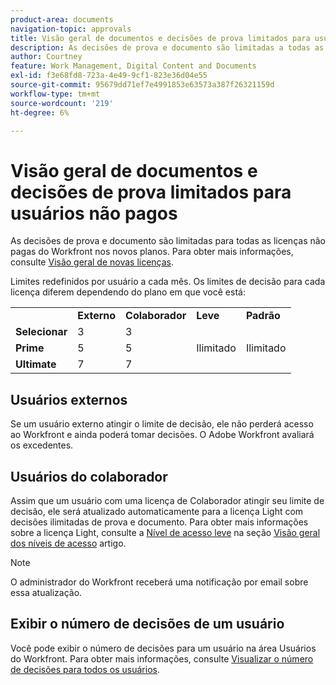```yaml
---
product-area: documents
navigation-topic: approvals
title: Visão geral de documentos e decisões de prova limitados para usuários não pagos 
description: As decisões de prova e documento são limitadas a todas as licenças não pagas do Workfront. Limites redefinidos por usuário a cada mês.
author: Courtney
feature: Work Management, Digital Content and Documents
exl-id: f3e68fd8-723a-4e49-9cf1-823e36d04e55
source-git-commit: 95679dd71ef7e4991853e63573a387f26321159d
workflow-type: tm+mt
source-wordcount: '219'
ht-degree: 6%

---
```


# Visão geral de documentos e decisões de prova limitados para usuários não pagos

As decisões de prova e documento são limitadas para todas as licenças não pagas do Workfront nos novos planos. Para obter mais informações, consulte [Visão geral de novas licenças](/help/quicksilver/administration-and-setup/add-users/how-access-levels-work/licenses-overview.md).

Limites redefinidos por usuário a cada mês. Os limites de decisão para cada licença diferem dependendo do plano em que você está:

<table>
  <tr>
   <td> 
   </td>
   <td><strong>Externo</strong> 
   </td>
   <td><strong>Colaborador</strong> 
   </td>
   <td><strong>Leve</strong> 
   </td>
   <td><strong>Padrão</strong> 
   </td>
  </tr>
  <tr>
   <td><strong>Selecionar</strong> 
   </td>
   <td>3 
   </td>
   <td>3 
   </td>
   <td rowspan="3" >Ilimitado 
   </td>
   <td rowspan="3" >Ilimitado 
   </td>
  </tr>
  <tr>
   <td><strong>Prime</strong> 
   </td>
   <td>5 
   </td>
   <td>5 
   </td>
  </tr>
  <tr>
   <td><strong>Ultimate</strong> 
   </td>
   <td>7 
   </td>
   <td>7 
   </td>
  </tr>
</table>

## Usuários externos

Se um usuário externo atingir o limite de decisão, ele não perderá acesso ao Workfront e ainda poderá tomar decisões. O Adobe Workfront avaliará os excedentes.

## Usuários do colaborador

Assim que um usuário com uma licença de Colaborador atingir seu limite de decisão, ele será atualizado automaticamente para a licença Light com decisões ilimitadas de prova e documento. Para obter mais informações sobre a licença Light, consulte a [Nível de acesso leve](/help/quicksilver/administration-and-setup/add-users/how-access-levels-work/access-level-overview.md) na seção [Visão geral dos níveis de acesso](/help/quicksilver/administration-and-setup/add-users/how-access-levels-work/access-level-overview.md) artigo.

>[!NOTE]
>
>O administrador do Workfront receberá uma notificação por email sobre essa atualização.


## Exibir o número de decisões de um usuário

Você pode exibir o número de decisões para um usuário na área Usuários do Workfront. Para obter mais informações, consulte [Visualizar o número de decisões para todos os usuários](/help/quicksilver/review-and-approve-work/tips-tricks-troubleshooting-approvals/view-number-of-decisions-for-users.md).
